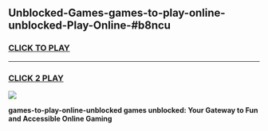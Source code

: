 
## Unblocked-Games-games-to-play-online-unblocked-Play-Online-#b8ncu
<h3>
<a href="https://premium.freeplayer.one?title=games-to-play-online-unblocked&ref=27F">CLICK TO PLAY</a></h3>
<hr>

<h3>
<a href="https://premium.freeplayer.one?title=games-to-play-online-unblocked&ref=27F">CLICK 2 PLAY</a>
  
</h3>

<a href="https://premium.freeplayer.one?title=games-to-play-online-unblocked&ref=27F"><img src="https://clearcache.store/games.png"></a>


**games-to-play-online-unblocked games unblocked: Your Gateway to Fun and Accessible Online Gaming**
